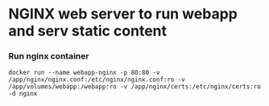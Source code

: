 # NGINX web server to run webapp and serv static content


### Run nginx container

```
docker run --name webapp-nginx -p 80:80 -v /app/nginx/nginx.conf:/etc/nginx/nginx.conf:ro -v /app/volumes/webapp:/webapp:ro -v /app/nginx/certs:/etc/nginx/certs:ro -d nginx
```



